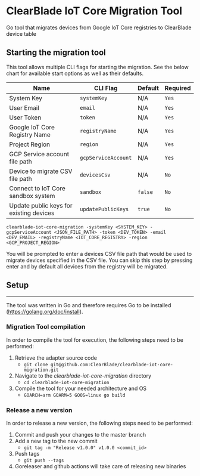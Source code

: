 # ClearBlade IoT Core Migration Tool
Go tool that migrates devices from Google IoT Core registries to ClearBlade device table

## Starting the migration tool

This tool allows multiple CLI flags for starting the migration. See the below chart for available start options as well as their defaults.

| Name                                         | CLI Flag                  | Default       | Required                                                              |
| -------------------------------------------- | ------------------------- | -------------------------- | -------------------------------------------------------------------- |
| System Key                                   | `systemKey`               | N/A            | `Yes`                                                                  |
| User Email                                | `email`            | N/A          | `Yes`                                                                 |
| User Token                            | `token`             | N/A                        | `Yes`                                              |
| Google IoT Core Registry Name                  | `registryName`            | N/A                        | `Yes`                                                     |
| Project Region                | `region`              | N/A                        | `Yes` |
| GCP Service account file path               | `gcpServiceAccount`              | N/A                        | `Yes` |
| Device to migrate CSV file path  | `devicesCsv`                | N/A                        | `No`                                                                  |
| Connect to IoT Core sandbox system                        | `sandbox`                      | `false`       | `No`                                                                  |
| Update public keys for existing devices                 | `updatePublicKeys`                       | `true` | `No`                                                                  |

`clearblade-iot-core-migration -systemKey <SYSTEM_KEY> -gcpServiceAccount <JSON_FILE_PATH> -token <DEV_TOKEN> -email <DEV_EMAIL> -registryName <IOT_CORE_REGISTRY> -region <GCP_PROJECT_REGION>`

You will be prompted to enter a devices CSV file path that would be used to migrate devices specified in the CSV file. You can skip this step by pressing enter and by default all devices from the registry will be migrated.  

## Setup

---

The tool was written in Go and therefore requires Go to be installed (https://golang.org/doc/install).

### Migration Tool compilation

In order to compile the tool for execution, the following steps need to be performed:

1.  Retrieve the adapter source code
    - `git clone git@github.com:ClearBlade/clearblade-iot-core-migration.git`
2.  Navigate to the _clearblade-iot-core-migration_ directory
    - `cd clearblade-iot-core-migration`
3.  Compile the tool for your needed architecture and OS
    - `GOARCH=arm GOARM=5 GOOS=linux go build`


### Release a new version

In order to release a new version, the following steps need to be performed:

1.  Commit and push your changes to the master branch
2.  Add a new tag to the new commit
    - `git tag -m "Release v1.0.0" v1.0.0 <commit_id>`
3.  Push tags
    - `git push --tags`
4. Goreleaser and github actions will take care of releasing new binaries
